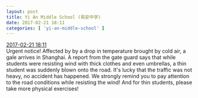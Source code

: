 ```yaml
---
layout: post
title: Yi An Middle School (易安中学)
date: 2017-02-21 18:11
categories: [ 'yi-an-middle-school' ]
---
```


<div class="weibo-info">
  <a href="http://weibo.com/6074218720/EwA7YvFwJ">2017-02-21 18:11</a>
</div>
Urgent notice! Affected by by a drop in temperature brought by cold air, a gale arrives in Shanghai. A report from the gate guard says that while students were resisting wind with thick clothes and even umbrellas, a thin student was suddenly blown onto the road. It's lucky that the traffic was not heavy, no accident has happened. We strongly remind you to pay attention to the road conditions while resisting the wind! And for thin students, please take more physical exercises!
